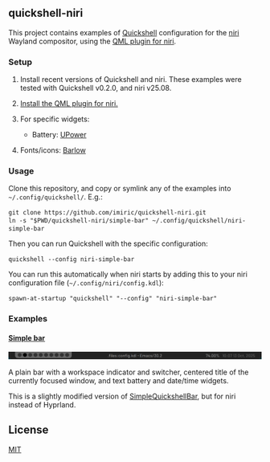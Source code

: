 ## quickshell-niri

This project contains examples of [Quickshell](https://quickshell.outfoxxed.me/) configuration for the [niri](https://github.com/YaLTeR/niri) Wayland compositor, using the [QML plugin for niri](https://github.com/imiric/qml-niri).


### Setup

1. Install recent versions of Quickshell and niri. These examples were tested with Quickshell v0.2.0, and niri v25.08.

2. [Install the QML plugin for niri.](https://github.com/imiric/qml-niri#installation)

3. For specific widgets:
   - Battery: [UPower](https://upower.freedesktop.org/)
   
4. Fonts/icons: [Barlow](https://tribby.com/fonts/barlow/)


### Usage

Clone this repository, and copy or symlink any of the examples into `~/.config/quickshell/`. E.g.:
```shell
git clone https://github.com/imiric/quickshell-niri.git
ln -s "$PWD/quickshell-niri/simple-bar" ~/.config/quickshell/niri-simple-bar
```

Then you can run Quickshell with the specific configuration:
```shell
quickshell --config niri-simple-bar
```

You can run this automatically when niri starts by adding this to your niri configuration file (`~/.config/niri/config.kdl`):
```kdl
spawn-at-startup "quickshell" "--config" "niri-simple-bar"
```


### Examples

#### [Simple bar](/simple-bar)

![Simple bar](/assets/simple-bar.png)

A plain bar with a workspace indicator and switcher, centered title of the currently focused window, and text battery and date/time widgets.

This is a slightly modified version of [SimpleQuickshellBar](https://github.com/the-ink-serpent/SimpleQuickshellBar), but for niri instead of Hyprland.


## License

[MIT](/LICENSE)
